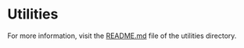 <!-- 
#
# Documentation for the utilities of the project.
#
# Author: David Hurta
#
-->

# Utilities

For more information, visit the [README.md](../utils/README.md) file of the utilities directory.
